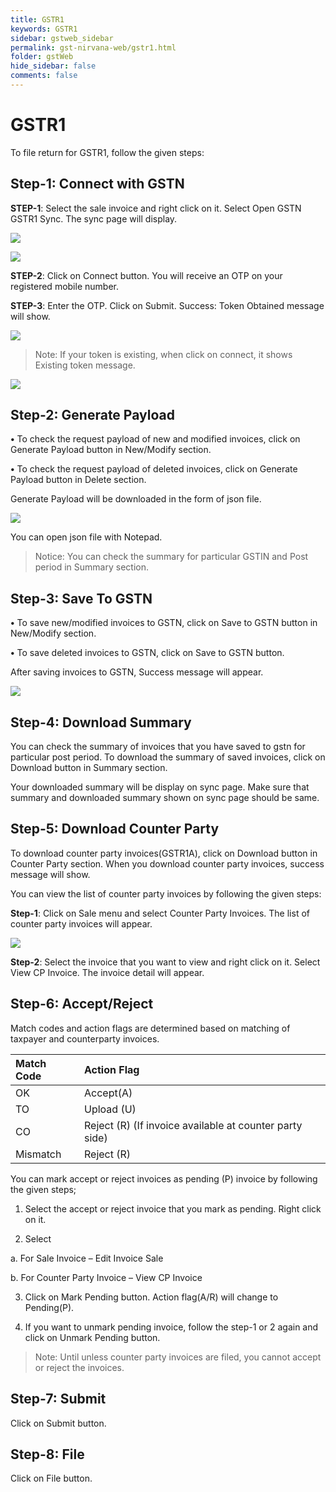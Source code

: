 ```yaml
---
title: GSTR1
keywords: GSTR1
sidebar: gstweb_sidebar
permalink: gst-nirvana-web/gstr1.html
folder: gstWeb
hide_sidebar: false
comments: false
---
```




# GSTR1

To file return for GSTR1, follow the given steps:

## Step-1: Connect with GSTN

**STEP-1**: Select the sale invoice and right click on it. Select Open GSTN GSTR1 Sync. The sync page will display.

![](/images/connect-with-gstn.png)

![](/images/connect-with-gstn-detail.png)

**STEP-2**: Click on Connect button. You will receive an OTP on your registered mobile number.

**STEP-3**: Enter the OTP. Click on Submit. Success: Token Obtained message will show.

![](/images/connect-with-gstn-token-obtained.png)

>Note: If your token is existing, when click on connect, it shows Existing token message.

![](/images/connect-with-gstn-token-message.png)

## Step-2: Generate Payload

**•**	To check the request payload of new and modified invoices, click on Generate Payload button in New/Modify section.

**•**	To check the request payload of deleted invoices, click on Generate Payload button in Delete section.

Generate Payload will be downloaded in the form of json file.

![](/images/generate-payload.png)

You can open json file with Notepad.


> Notice: You can check the summary for particular GSTIN and Post period in Summary section.


## Step-3: Save To GSTN

**•**	To save new/modified invoices to GSTN, click on Save to GSTN button in New/Modify section.

**•**	To save deleted invoices to GSTN, click on Save to GSTN button.

After saving invoices to GSTN, Success message will appear.

![](/images/save-to-gstn.png)

## Step-4: Download Summary

You can check the summary of invoices that you have saved to gstn for particular post period. To download the summary of saved invoices, click on Download button in Summary section.

Your downloaded summary will be display on sync page.
Make sure that summary and downloaded summary shown on sync page should be same.


## Step-5: Download Counter Party

To download counter party invoices(GSTR1A), click on Download button in Counter Party section.
When you download counter party invoices, success message will show.

You can view the list of counter party invoices by following the given steps:

**Step-1**: Click on Sale menu and select Counter Party Invoices. The list of counter party invoices will appear.

![](/images/download-counter-party.png)

**Step-2**: Select the invoice that you want to view and right click on it. Select View CP Invoice. The invoice detail will appear.

## Step-6: Accept/Reject

Match codes and action flags are determined based on matching of taxpayer and counterparty invoices.


|Match Code|Action Flag|
|:---------|:----------|
|OK|Accept(A)|
|TO|Upload (U)|
|CO|Reject (R) (If invoice available at counter party side)|
|Mismatch|Reject (R) |






You can mark accept or reject invoices as pending (P) invoice by following the given steps;

1.	Select the accept or reject invoice that you mark as pending. Right click on it.

2.	Select

a.	For Sale Invoice – Edit Invoice Sale

b.	For Counter Party Invoice – View CP Invoice

3.	Click on Mark Pending button. Action flag(A/R) will change to Pending(P).

4.	If you want to unmark pending invoice, follow the step-1 or 2 again and click on Unmark Pending button.

> Note: Until unless counter party invoices are filed, you cannot accept or reject the invoices.

## Step-7: Submit

Click on Submit button.

## Step-8: File

Click on File button.
